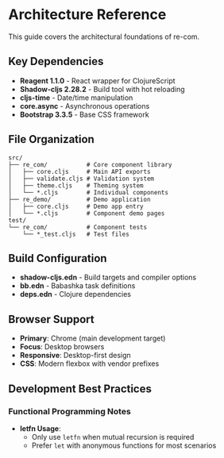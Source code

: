 # Architecture Reference

This guide covers the architectural foundations of re-com.

## Key Dependencies

- **Reagent 1.1.0** - React wrapper for ClojureScript
- **Shadow-cljs 2.28.2** - Build tool with hot reloading  
- **cljs-time** - Date/time manipulation
- **core.async** - Asynchronous operations
- **Bootstrap 3.3.5** - Base CSS framework

## File Organization

```
src/
├── re_com/           # Core component library
│   ├── core.cljs     # Main API exports
│   ├── validate.cljs # Validation system
│   ├── theme.cljs    # Theming system
│   └── *.cljs        # Individual components
├── re_demo/          # Demo application
│   ├── core.cljs     # Demo app entry
│   └── *.cljs        # Component demo pages
test/
└── re_com/           # Component tests
    └── *_test.cljs   # Test files
```

## Build Configuration

- **shadow-cljs.edn** - Build targets and compiler options
- **bb.edn** - Babashka task definitions  
- **deps.edn** - Clojure dependencies

## Browser Support

- **Primary**: Chrome (main development target)
- **Focus**: Desktop browsers
- **Responsive**: Desktop-first design
- **CSS**: Modern flexbox with vendor prefixes

## Development Best Practices

### Functional Programming Notes

- **letfn Usage**:
  * Only use `letfn` when mutual recursion is required
  * Prefer `let` with anonymous functions for most scenarios